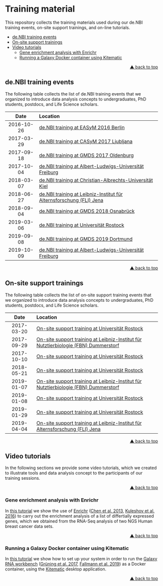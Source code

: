 <div id="top"></div>


# Training material

This repository collects the training materials used during our de.NBI training
events, on-site support trainings, and on-line tutorials.

- [de.NBI training events](#deNBI-training-events)
- [On-site support trainings](#on-site-support-trainings)
- [Video tutorials](#video-tutorials)
  - [Gene enrichment analysis with Enrichr](#gene-enrichment-analysis-with-enrichr)
  - [Running a Galaxy Docker container using Kitematic](#running-a-galaxy-docker-container-using-kitematic)
<p align="right"><a href="#top">&#x25B2; back to top</a></p>


## de.NBI training events

The following table collects the list of de.NBI training events that we
organized to introduce data analysis concepts to undergraduates, PhD students,
postdocs, and Life Science scholars.

| **Date** | **Location** |
| :---: | :--- |
| 2016-10-26 | [de.NBI training at EASyM 2016 Berlin](https://github.com/destairdenbi/training-material/tree/master/trainings/2016-10-26-easym-berlin) |
| 2017-03-29 | [de.NBI training at CASyM 2017 Ljubljana](https://github.com/destairdenbi/training-material/tree/master/trainings/2017-03-29-casym-ljubljana) |
| 2017-09-18 | [de.NBI training at GMDS 2017 Oldenburg](https://github.com/destairdenbi/training-material/tree/master/trainings/2017-09-18-gmds-oldenburg) |
| 2017-10-04 | [de.NBI training at Albert-Ludwigs-Universität Freiburg](https://github.com/destairdenbi/training-material/tree/master/trainings/2017-10-04-freiburg) |
| 2018-03-07 | [de.NBI training at Christian-Albrechts-Universität Kiel](https://github.com/destairdenbi/training-material/tree/master/trainings/2018-03-07-kiel) |
| 2018-06-27 | [de.NBI training at Leibniz-Institut für Alternsforschung (FLI) Jena](https://github.com/destairdenbi/training-material/tree/master/trainings/2018-06-27-jena) |
| 2018-09-04 | [de.NBI training at GMDS 2018 Osnabrück](https://github.com/destairdenbi/training-material/tree/master/trainings/2018-09-04-gmds-osnabrueck) |
| 2019-03-06 | [de.NBI training at Universität Rostock](https://github.com/destairdenbi/training-material/tree/master/trainings/2019-03-06-rostock) |
| 2019-09-08 | [de.NBI training at GMDS 2019 Dortmund](https://github.com/destairdenbi/training-material/tree/master/trainings/2019-09-08-gmds-dortmund) |
| 2019-10-09 | [de.NBI training at Albert-Ludwigs-Universität Freiburg](https://github.com/destairdenbi/training-material/tree/master/trainings/2019-10-09-freiburg) |
<p align="right"><a href="#top">&#x25B2; back to top</a></p>


## On-site support trainings

The following table collects the list of on-site support training events that
we organized to introduce data analysis concepts to undergraduates, PhD
students, postdocs, and Life Science scholars.

| **Date** | **Location** |
| :---: | :--- |
| 2017-03-20 | [On-site support training at Universität Rostock](https://github.com/destairdenbi/training-material/tree/master/support/2017-03-20-rostock) |
| 2017-09-29 | [On-site support training at Leibniz-Institut für Nutztierbiologie (FBN) Dummerstorf](https://github.com/destairdenbi/training-material/tree/master/support/2017-09-29-dummerstorf) |
| 2017-10-10 | [On-site support training at Universität Rostock](https://github.com/destairdenbi/training-material/tree/master/support/2017-10-10-rostock) |
| 2018-05-21 | [On-site support training at Universität Rostock](https://github.com/destairdenbi/training-material/tree/master/support/2018-05-21-rostock) |
| 2019-01-07 | [On-site support training at Leibniz-Institut für Nutztierbiologie (FBN) Dummerstorf](https://github.com/destairdenbi/training-material/tree/master/support/2019-01-07-dummerstorf) |
| 2019-01-08 | [On-site support training at Universität Rostock](https://github.com/destairdenbi/training-material/tree/master/support/2019-01-08-rostock) |
| 2019-01-29 | [On-site support training at Universität Rostock](https://github.com/destairdenbi/training-material/tree/master/support/2019-01-29-rostock) |
| 2019-04-04 | [On-site support training at Leibniz-Institut für Alternsforschung (FLI) Jena](https://github.com/destairdenbi/training-material/tree/master/support/2019-04-04-jena) |
<p align="right"><a href="#top">&#x25B2; back to top</a></p>


## Video tutorials

In the following sections we provide some video tutorials, which we created to
illustrate tools and data analysis concept to the participants of our training
sessions.
<p align="right"><a href="#top">&#x25B2; back to top</a></p>


### Gene enrichment analysis with Enrichr

In [this tutorial](https://github.com/destairdenbi/training-material/blob/master/videos/enrichr.md)
we show the use of [Enrichr](https://amp.pharm.mssm.edu/Enrichr)
([Chen et al. 2013](https://doi.org/10.1186/1471-2105-14-128),
[Kuleshov et al. 2016](https://doi.org/10.1093/nar/gkw377)) to carry out the
enrichment analysis of a list of differtially expressed genes, which we
obtained from the RNA-Seq analysis of two NGS Human breast cancer data sets.
<p align="right"><a href="#top">&#x25B2; back to top</a></p>


### Running a Galaxy Docker container using Kitematic

In [this tutorial](https://github.com/destairdenbi/training-material/blob/master/videos/galaxy-docker-kitematic.md)
we show how to set up your system in order to run the [Galaxy RNA workbench](https://github.com/bgruening/galaxy-rna-workbench)
([Grüning et al. 2017](https://doi.org/10.1093/nar/gkx409),
[Fallmann et al. 2019](https://doi.org/10.1093/nar/gkz353)) as a Docker
container, using the [Kitematic](https://kitematic.com/) desktop
application.
<p align="right"><a href="#top">&#x25B2; back to top</a></p>

